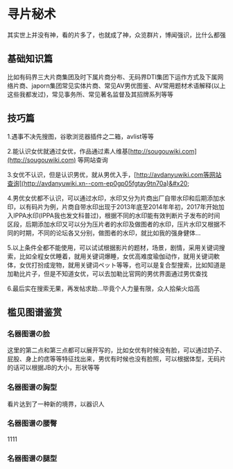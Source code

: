 # 寻片秘术

其实世上并没有神，看的片多了，也就成了神，众览群片，博闻强识，比什么都强&#x20;

## 基础知识篇

比如有码界三大片商集团及时下属片商分布、无码界DTI集团下运作方式及下属网络片商、japorn集团常见实体片商、常见AV男优图鉴、AV常用题材术语解释(以上这些我都发过)，常见事务所、常见著名监督及其招牌系列等等

## 技巧篇

1.遇事不决先搜图，谷歌浏览器插件之二箱，avlist等等&#x20;

2.能认识女优就通过女优，作品通过素人维基[http://sougouwiki.com](http://sougouwiki.com) 等网站查询&#x20;

3.女优不认识，但是认识男优，就从男优入手，[http://avdanyuwiki.com等网站查询](http://avdanyuwiki.xn--com-ep0gp05fgtay9tn70a)&#x20;

4.男优女优都不认识，可以通过水印，水印又分为片商出厂自带水印和后期添加水印，以有码片为例，片商自带水印出现于2013年底至2014年年初，2017年开始加入IPPA水印(IPPA我也发文科普过)，根据不同的水印能有效判断片子发布的时间区段，后期添加水印又可以分为压片者的水印及做图者的水印，压片水印又根据不同的时期，不同的论坛各又分别，做图者的水印，就比如我的强身健体…&#x20;

5.以上条件全都不能使用，可以试试根据影片的题材，场景，剧情，采用关键词搜索，比如全程女优睡着，就用关键词爆睡，女优高难度瑜伽动作，就用关键词軟体，女优打扮成宠物，就用关键词ペット等等，也可以是复合型搜索，比如知道是加勒比片子，但是不知道女优，可以去加勒比官网的男优界面通过男优查找&#x20;

6.最后实在搜索无果，再发帖求助…毕竟个人力量有限，众人拾柴火焰高

## 槛见图谱鉴赏

### 名器图谱の脸

这里的第二点和第三点都可以展开写的，比如女优有时候没有脸，可以通过奶子、屁股、身上的痣等等特征找出来，男优有时候也没有脸照，可以根据体型，无码片的话可以根据JB的大小，形状等等

### 名器图谱の胸型

看片达到了一种新的境界，以器识人

### 名器图谱の腰臀

1111

### 名器图谱の腿型
